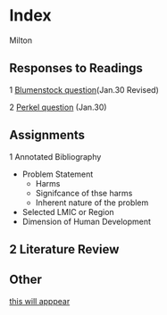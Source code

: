 # Index

Milton

## Responses to Readings
1 [Blumenstock question](https://milumo17.github.io/blumenstock/)(Jan.30 Revised)

2 [Perkel question](https://github.com/Milumo17/workshop1/blob/master/Perkel.md) (Jan.30)

## Assignments 

1 Annotated Bibliography
  - Problem Statement
    - Harms
    - Signifcance of thse harms
    - Inherent nature of the problem
  - Selected LMIC or Region
  - Dimension of Human Development 
  
2 Literature Review
  - 
## Other
[this will apppear](https://www.google.com)
